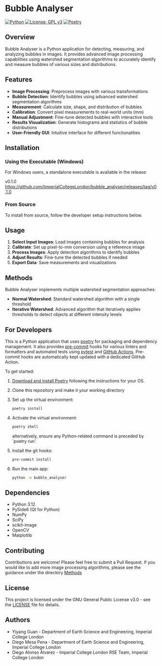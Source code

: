 # Bubble Analyser

[![Python](https://img.shields.io/badge/Python-3.12-blue.svg)](https://www.python.org/)
[![License: GPL v3](https://img.shields.io/badge/License-GPLv3-blue.svg)](https://www.gnu.org/licenses/gpl-3.0)
[![Poetry](https://img.shields.io/badge/Poetry-Package%20Manager-blue)](https://python-poetry.org/)

## Overview

Bubble Analyser is a Python application for detecting, measuring, and analyzing bubbles in images. It provides advanced image processing capabilities using watershed segmentation algorithms to accurately identify and measure bubbles of various sizes and distributions.

## Features

- **Image Processing**: Preprocess images with various transformations
- **Bubble Detection**: Identify bubbles using advanced watershed segmentation algorithms
- **Measurement**: Calculate size, shape, and distribution of bubbles
- **Calibration**: Convert pixel measurements to real-world units (mm)
- **Manual Adjustment**: Fine-tune detected bubbles with interactive tools
- **Results Visualization**: Generate histograms and statistics of bubble distributions
- **User-Friendly GUI**: Intuitive interface for different functionalities

## Installation

### Using the Executable (Windows)

For Windows users, a standalone executable is available in the release:

v0.1.0 <https://github.com/ImperialCollegeLondon/bubble_analyser/releases/tag/v0.1.0>

### From Source

To install from source, follow the developer setup instructions below.

## Usage

1. **Select Input Images**: Load images containing bubbles for analysis
2. **Calibrate**: Set up pixel-to-mm conversion using a reference image
3. **Process Images**: Apply detection algorithms to identify bubbles
4. **Adjust Results**: Fine-tune the detected bubbles if needed
5. **Export Data**: Save measurements and visualizations

## Methods

Bubble Analyser implements multiple watershed segmentation approaches:

- **Normal Watershed**: Standard watershed algorithm with a single threshold
- **Iterative Watershed**: Advanced algorithm that iteratively applies thresholds to detect objects at different intensity levels

## For Developers

This is a Python application that uses [poetry](https://python-poetry.org) for packaging
and dependency management. It also provides [pre-commit](https://pre-commit.com/) hooks
for various linters and formatters and automated tests using
[pytest](https://pytest.org/) and [GitHub Actions](https://github.com/features/actions).
Pre-commit hooks are automatically kept updated with a dedicated GitHub Action.

To get started:

1. [Download and install Poetry](https://python-poetry.org/docs/#installation) following the instructions for your OS.
2. Clone this repository and make it your working directory
3. Set up the virtual environment:

   ```bash
   poetry install
   ```

4. Activate the virtual environment:

   ```bash
   poetry shell
   ```

   alternatively, ensure any Python-related command is preceded by `poetry run'.

5. Install the git hooks:

   ```bash
   pre-commit install
   ```

6. Run the main app:

   ```bash
   python -m bubble_analyser
   ```

## Dependencies

- Python 3.12
- PySide6 (Qt for Python)
- NumPy
- SciPy
- scikit-image
- OpenCV
- Matplotlib

## Contributing

Contributions are welcome! Please feel free to submit a Pull Request. If you would like to add more image processing algorithms, please see the guidance under the directory [Methods](bubble_analyser/methods)

## License

This project is licensed under the GNU General Public License v3.0 - see the [LICENSE](LICENSE) file for details.

## Authors

- Yiyang Guan - Department of Earth Science and Engineering, Imperial College London
- Diego Mesa Pena - Department of Earth Science and Engineering, Imperial College London
- Diego Alonso Álvarez - Imperial College London RSE Team, Imperial College London

